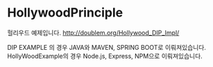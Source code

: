 # HollywoodPrinciple
헐리우드 예제입니다. http://doublem.org/Hollywood_DIP_Impl/

DIP EXAMPLE 의 경우 JAVA와 MAVEN, SPRING BOOT로 이뤄져있습니다.
HollyWoodExample의 경우 Node.js, Express, NPM으로 이뤄져있습니다.
